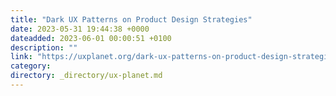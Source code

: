 ```yaml
---
title: "Dark UX Patterns on Product Design Strategies"
date: 2023-05-31 19:44:38 +0000
dateadded: 2023-06-01 00:00:51 +0100
description: ""
link: "https://uxplanet.org/dark-ux-patterns-on-product-design-strategies-cad98de13bd7?source=rss----819cc2aaeee0---4"
category:
directory: _directory/ux-planet.md
---
```

